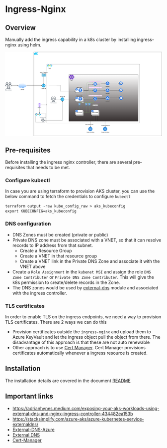 # Ingress-Nginx

## Overview
Manually add the ingress capability in a k8s cluster by installing ingress-nginx using helm.

![Ingress-Nginx](./Ingress-workflow.drawio.png)

## Pre-requisites

Before installing the ingress nginx controller, there are several pre-requisites that needs to be met.

### Configure kubectl
In case you are using terraform to provision AKS cluster, you can use the below command to fetch the credentials to configure `kubectl`
```shell
terraform output -raw kube_config_raw > aks_kubeconfig
export KUBECONFIG=aks_kubeconfig
```
### DNS configuration
- DNS Zones must be created (private or public)
- Private DNS zone must be associated with a VNET, so that it can resolve records to IP address from that subnet.
  - Create a Resource Group
  - Create a VNET in that resource group
  - Create a VNET link in the Private DNS Zone and associate it with the VNET above
- Create a `Role Assignment` in the `kubenet MSI` and assign the role `DNS Zone Contributer` or `Private DNS Zone Contributer`. This will give the k8s permission to create/delete records in the Zone.
- The DNS zones would be used by [external-dns](https://github.com/kubernetes-sigs/external-dns/blob/master/docs/tutorials/azure-private-dns.md) module and associated with the ingress controller.

### TLS certificates
In order to enable TLS on the ingress endpoints, we need a way to provision TLS certificates. There are 2 ways we can do this
- Provision certificates outside the `ingress-nginx` and upload them to Azure KeyVault and let the ingress object pull the object from there. The disadvantage of this approach is that these are not auto renewable
- Other approach is to use [Cert Manager](../cert-manager/README.md). Cert Manager provisions certificates automatically whenever a ingress resource is created.

## Installation
The installation details are covered in the document [README](./multiple-ingress-controllers/README.md)

## Important links
- https://adrianhynes.medium.com/exposing-your-aks-workloads-using-external-dns-and-nginx-ingress-controller-434482ea153b
- https://stacksimplify.com/azure-aks/azure-kubernetes-service-externaldns/
- [External-DNS-Azure](https://github.com/kubernetes-sigs/external-dns/blob/master/docs/tutorials/azure-private-dns.md)
- [External DNS](https://github.com/kubernetes-sigs/external-dns)
- [Cert-Manager](https://cert-manager.io/docs/)
